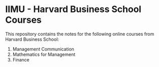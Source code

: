 # IIMU - Harvard Business School Courses

This repository contains the notes for the following online courses from Harvard Business School:
1. Management Communication
2. Mathematics for Management
3. Finance

